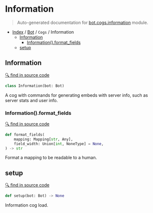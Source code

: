 # Information

> Auto-generated documentation for [bot.cogs.information](https://github.com/python-discord/bot/blob/master/bot/cogs/information.py) module.

- [Index](../../README.md#modules) / [Bot](../index.md#bot) / `Cogs` / Information
  - [Information](#information)
    - [Information().format_fields](#informationformat_fields)
  - [setup](#setup)

## Information

[🔍 find in source code](https://github.com/python-discord/bot/blob/master/bot/cogs/information.py#L21)

```python
class Information(bot: Bot)
```

A cog with commands for generating embeds with server info, such as server stats and user info.

### Information().format_fields

[🔍 find in source code](https://github.com/python-discord/bot/blob/master/bot/cogs/information.py#L236)

```python
def format_fields(
    mapping: Mapping[str, Any],
    field_width: Union[int, NoneType] = None,
) -> str
```

Format a mapping to be readable to a human.

## setup

[🔍 find in source code](https://github.com/python-discord/bot/blob/master/bot/cogs/information.py#L313)

```python
def setup(bot: Bot) -> None
```

Information cog load.

